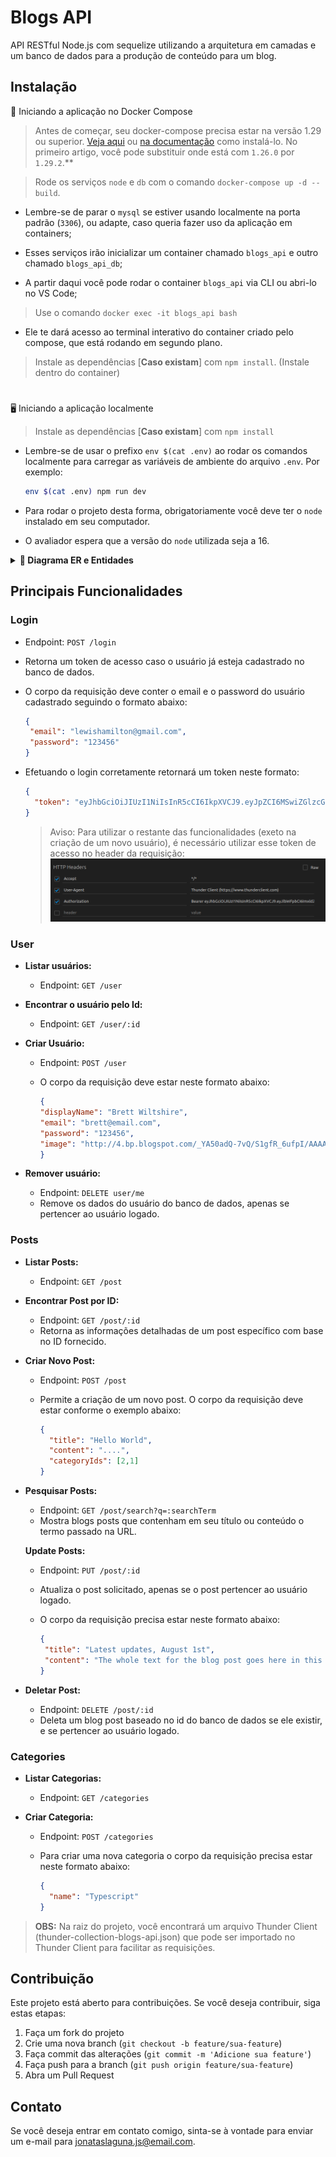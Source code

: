 # Blogs API

API RESTful Node.js com sequelize utilizando a arquitetura em camadas e um banco de dados para a produção de conteúdo para um blog. 

## Instalação

🐳 Iniciando a aplicação no Docker Compose

> Antes de começar, seu docker-compose precisa estar na versão 1.29 ou superior. [Veja aqui](https://www.digitalocean.com/community/tutorials/how-to-install-and-use-docker-compose-on-ubuntu-20-04-pt) ou [na documentação](https://docs.docker.com/compose/install/) como instalá-lo. No primeiro artigo, você pode substituir onde está com `1.26.0` por `1.29.2`.**
  

>  Rode os serviços `node` e `db` com o comando `docker-compose up -d --build`.

  - Lembre-se de parar o `mysql` se estiver usando localmente na porta padrão (`3306`), ou adapte, caso queria fazer uso da aplicação em containers;

  - Esses serviços irão inicializar um container chamado `blogs_api` e outro chamado `blogs_api_db`;

  - A partir daqui você pode rodar o container `blogs_api` via CLI ou abri-lo no VS Code;

  > Use o comando `docker exec -it blogs_api bash`

  - Ele te dará acesso ao terminal interativo do container criado pelo compose, que está rodando em segundo plano.

  > Instale as dependências [**Caso existam**] com `npm install`. (Instale dentro do container)

#

🖥️ Iniciando a aplicação localmente

 > Instale as dependências [**Caso existam**] com `npm install`
  
  - Lembre-se de usar o prefixo `env $(cat .env)` ao rodar os comandos localmente para carregar as variáveis de ambiente do arquivo `.env`. Por exemplo:
  
    ```bash
    env $(cat .env) npm run dev
    ```

  -  Para rodar o projeto desta forma, obrigatoriamente você deve ter o `node` instalado em seu computador.
  -  O avaliador espera que a versão do `node` utilizada seja a 16.

<details>
  <summary  id="diagrama">
    <strong>🎲 Diagrama ER e Entidades</strong>
  </summary>

#### Formato das entidades

  ![DER](./public/der.png)

  ---

 - #### Scripts prontos

    ---

    - Cria o banco e gera as tabelas:
    ```json
    "prestart": "npx sequelize-cli db:create && npx sequelize-cli db:migrate"
    ```

    - Insere dados/Popula a tabela:
    ```json
    "seed": "npx sequelize-cli db:seed:all"
    ```
</details>

## Principais Funcionalidades

### Login

  - Endpoint: `POST /login`
  - Retorna um token de acesso caso o usuário já esteja cadastrado no banco de dados.
  - O corpo da requisição deve conter o email e o password do usuário cadastrado seguindo o formato abaixo:

     ```json
    {
      "email": "lewishamilton@gmail.com",
      "password": "123456"
    }
    ```
  - Efetuando o login corretamente retornará um token neste formato:
  
    ```json
    {
      "token": "eyJhbGciOiJIUzI1NiIsInR5cCI6IkpXVCJ9.eyJpZCI6MSwiZGlzcGxheU5hbWUiOiJMZXdpcyBIYW1pbHRvbiIsImVtYWlsIjoibGV3aXNoYW1pbHRvbkBnbWFpbC5jb20iLCJpYXQiOjE2OTk2MzY2NDR9.FagS0qw9Nv8uUQDaId7AWoCGIy8QAEVJxy2ZN_ZDWUM"
    }
    ```

    > Aviso: Para utilizar o restante das funcionalidades (exeto na criação de um novo usuário), é necessário utilizar esse token de acesso no header da requisição: </br>
     ![DER](./public/header-auth.png)

### User


- **Listar usuários:**

  - Endpoint: `GET /user`

- **Encontrar o usuário pelo Id:**
  - Endpoint: `GET /user/:id`

- **Criar Usuário:**
  - Endpoint: `POST /user`
  - O corpo da requisição deve estar neste formato abaixo:
  
     ```json
     {
     "displayName": "Brett Wiltshire",
     "email": "brett@email.com",
     "password": "123456",
     "image": "http://4.bp.blogspot.com/_YA50adQ-7vQ/S1gfR_6ufpI/AAAAAAAAAAk/1ErJGgRWZDg/S45/brett.png"
    }
    ```

- **Remover usuário:**
  - Endpoint: `DELETE user/me`
  - Remove os dados do usuário do banco de dados, apenas se pertencer ao usuário logado.

### Posts

- **Listar Posts:**
  - Endpoint: `GET /post`
  
- **Encontrar Post por ID:**
  - Endpoint: `GET /post/:id`
  - Retorna as informações detalhadas de um post específico com base no ID fornecido.

- **Criar Novo Post:**
  - Endpoint: `POST /post`
  - Permite a criação de um novo post. O corpo da requisição deve estar conforme o exemplo abaixo:

    ```json
    {
      "title": "Hello World",
      "content": "....",
      "categoryIds": [2,1]
    }
    ```

- **Pesquisar Posts:**
  - Endpoint: `GET /post/search?q=:searchTerm`
  - Mostra blogs posts que contenham em seu título ou conteúdo o termo passado na URL.

   **Update Posts:**
  - Endpoint: `PUT /post/:id`
  - Atualiza o post solicitado, apenas se o post pertencer ao usuário logado.
  - O corpo da requisição precisa estar neste formato abaixo:

     ```json
    {
      "title": "Latest updates, August 1st",
      "content": "The whole text for the blog post goes here in this key"
    }
    ```
- **Deletar Post:**
  - Endpoint: `DELETE /post/:id`
  - Deleta um blog post baseado no id do banco de dados se ele existir, e se pertencer ao usuário logado.

### Categories

- **Listar Categorias:**
  - Endpoint: `GET /categories`
  
- **Criar Categoria:**
  - Endpoint: `POST /categories`
  - Para criar uma nova categoria o corpo da requisição precisa estar neste formato abaixo:

     ```json
    {
       "name": "Typescript"
    }
    ```

> <strong>OBS:</strong> Na raiz do projeto, você encontrará um arquivo Thunder Client (thunder-collection-blogs-api.json) que pode ser importado no Thunder Client para facilitar as requisições.

## Contribuição

Este projeto está aberto para contribuições. Se você deseja contribuir, siga estas etapas:

1. Faça um fork do projeto
2. Crie uma nova branch (`git checkout -b feature/sua-feature`)
3. Faça commit das alterações (`git commit -m 'Adicione sua feature'`)
4. Faça push para a branch (`git push origin feature/sua-feature`)
5. Abra um Pull Request

## Contato

Se você deseja entrar em contato comigo, sinta-se à vontade para enviar um e-mail para [jonataslaguna.js@email.com](mailto:jonataslaguna.js@email.com).

